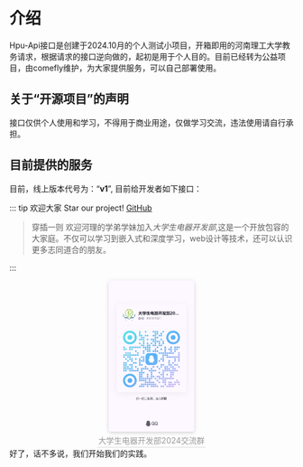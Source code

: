 ---
---
# 介绍


 Hpu-Api接口是创建于2024.10月的个人测试小项目，开箱即用的河南理工大学教务请求，根据请求的接口逆向做的，起初是用于个人目的。目前已经转为公益项目，由comefly维护，为大家提供服务，可以自己部署使用。

## 关于“开源项目”的声明

接口仅供个人使用和学习，不得用于商业用途，仅做学习交流，违法使用请自行承担。

## 目前提供的服务

目前，线上版本代号为：“**v1**”, 目前给开发者如下接口：

::: tip
欢迎大家 Star our project!
[GitHub](https://github.com/HPUhushicheng/HPU-API)
>穿插一则
>欢迎河理的学弟学妹加入*大学生电器开发部*,这是一个开放包容的大家庭。不仅可以学习到嵌入式和深度学习，web设计等技术，还可以认识更多志同道合的朋友。
>
>
:::
<div align="center">
    <img style="width: 30%; border-radius: 0.32em;
    box-shadow: 0 2px 5px 0 rgba(35,36,38,.12),0 2px 10px 0 rgba(35,36,38,.08);" 
    src="qq.jpg">
    <br>
    <div style="color:orange; border-bottom: 1px solid #d9d9d7;
    display: inline-block;
    color: #999;
    padding: 2px;">大学生电器开发部2024交流群</div>
</div>
好了，话不多说，我们开始我们的实践。
